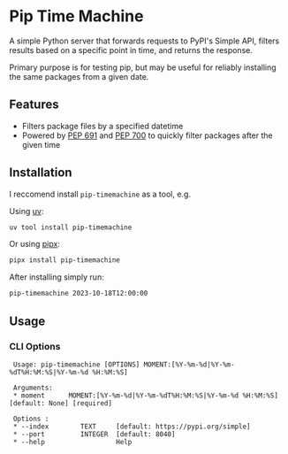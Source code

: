# Pip Time Machine

A simple Python server that forwards requests to PyPI's Simple API,
filters results based on a specific point in time, and returns the
response.

Primary purpose is for testing pip, but may be useful for reliably
installing the same packages from a given date.

## Features

- Filters package files by a specified datetime
- Powered by [PEP 691](https://peps.python.org/pep-0691/) and [PEP 700](https://peps.python.org/pep-0691/) to quickly filter packages after the given time

## Installation

I reccomend install `pip-timemachine` as a tool, e.g.

Using [uv](https://github.com/astral-sh/uv?tab=readme-ov-file#uv):
```bash
uv tool install pip-timemachine
```

Or using [pipx](https://github.com/pypa/pipx?tab=readme-ov-file):
```bash
pipx install pip-timemachine
```

After installing simply run:
```bash
pip-timemachine 2023-10-18T12:00:00
```

## Usage

### CLI Options

```
 Usage: pip-timemachine [OPTIONS] MOMENT:[%Y-%m-%d|%Y-%m-%dT%H:%M:%S|%Y-%m-%d %H:%M:%S]
 
 Arguments:
 * moment      MOMENT:[%Y-%m-%d|%Y-%m-%dT%H:%M:%S|%Y-%m-%d %H:%M:%S]  [default: None] [required]
 
 Options : 
 * --index        TEXT     [default: https://pypi.org/simple]
 * --port         INTEGER  [default: 8040]
 * --help                  Help
```